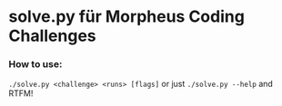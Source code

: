 # solve.py für Morpheus Coding Challenges

### How to use:
`./solve.py <challenge> <runs> [flags]` or just `./solve.py --help` and RTFM!
